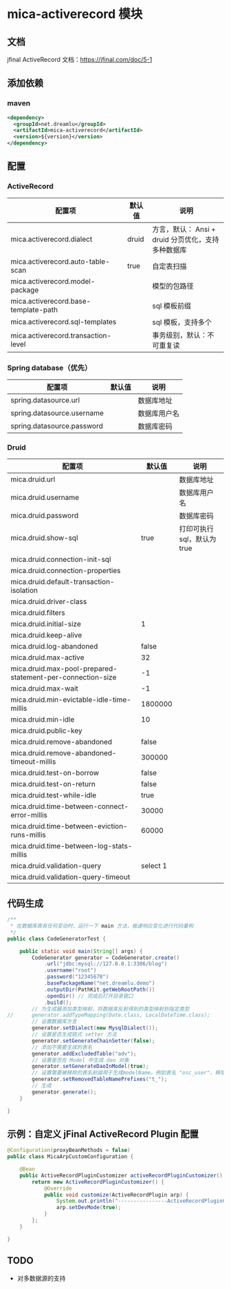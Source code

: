 # mica-activerecord 模块

## 文档
jfinal ActiveRecord 文档：https://jfinal.com/doc/5-1

## 添加依赖
### maven
```xml
<dependency>
  <groupId>net.dreamlu</groupId>
  <artifactId>mica-activerecord</artifactId>
  <version>${version}</version>
</dependency>
```

## 配置
### ActiveRecord
| 配置项 | 默认值 | 说明 |
| ----- | ------ | ------ |
| mica.activerecord.dialect | druid | 方言，默认： Ansi + druid 分页优化，支持多种数据库 |
| mica.activerecord.auto-table-scan | true | 自定表扫描 |
| mica.activerecord.model-package |  | 模型的包路径 |
| mica.activerecord.base-template-path |  | sql 模板前缀 |
| mica.activerecord.sql-templates |  | sql 模板，支持多个 |
| mica.activerecord.transaction-level |  | 事务级别，默认：不可重复读 |

### Spring database（优先）
| 配置项 | 默认值 | 说明 |
| ----- | ------ | ------ |
| spring.datasource.url |  | 数据库地址 |
| spring.datasource.username |  | 数据库用户名 |
| spring.datasource.password |  | 数据库密码 |

### Druid
| 配置项 | 默认值 | 说明 |
| ----- | ------ | ------ |
| mica.druid.url |  | 数据库地址 |
| mica.druid.username |  | 数据库用户名 |
| mica.druid.password |  | 数据库密码 |
| mica.druid.show-sql | true | 打印可执行 sql，默认为 true |
| mica.druid.connection-init-sql |  |  |
| mica.druid.connection-properties |  |  |
| mica.druid.default-transaction-isolation |  |  |
| mica.druid.driver-class |  |  |
| mica.druid.filters |  |  |
| mica.druid.initial-size | 1 |  |
| mica.druid.keep-alive |  |  |
| mica.druid.log-abandoned | false |  |
| mica.druid.max-active | 32 |  |
| mica.druid.max-pool-prepared-statement-per-connection-size | -1 |  |
| mica.druid.max-wait | -1 |  |
| mica.druid.min-evictable-idle-time-millis | 1800000 |  |
| mica.druid.min-idle | 10 |  |
| mica.druid.public-key |  |  |
| mica.druid.remove-abandoned | false |  |
| mica.druid.remove-abandoned-timeout-millis | 300000 |  |
| mica.druid.test-on-borrow | false |  |
| mica.druid.test-on-return | false |  |
| mica.druid.test-while-idle | true |  |
| mica.druid.time-between-connect-error-millis | 30000 |  |
| mica.druid.time-between-eviction-runs-millis | 60000 |  |
| mica.druid.time-between-log-stats-millis |  |  |
| mica.druid.validation-query | select 1 |  |
| mica.druid.validation-query-timeout |  |  |

## 代码生成
```java
/**
 * 在数据库表有任何变动时，运行一下 main 方法，极速响应变化进行代码重构
 */
public class CodeGeneratorTest {

	public static void main(String[] args) {
		CodeGenerator generator = CodeGenerator.create()
			.url("jdbc:mysql://127.0.0.1:3306/blog")
			.username("root")
			.password("12345678")
			.basePackageName("net.dreamlu.demo")
			.outputDir(PathKit.getWebRootPath())
			.openDir() // 完成后打开目录窗口
			.build();
		// 为生成器添加类型映射，将数据库反射得到的类型映射到指定类型
//		generator.addTypeMapping(Date.class, LocalDateTime.class);
		// 设置数据库方言
		generator.setDialect(new MysqlDialect());
		// 设置是否生成链式 setter 方法
		generator.setGenerateChainSetter(false);
		// 添加不需要生成的表名
		generator.addExcludedTable("adv");
		// 设置是否在 Model 中生成 dao 对象
		generator.setGenerateDaoInModel(true);
		// 设置需要被移除的表名前缀用于生成modelName。例如表名 "osc_user"，移除前缀 "osc_"后生成的model名为 "User"而非 OscUser
		generator.setRemovedTableNamePrefixes("t_");
		// 生成
		generator.generate();
	}

}
```

## 示例：自定义 jFinal ActiveRecord Plugin 配置
```java
@Configuration(proxyBeanMethods = false)
public class MicaArpCustomConfiguration {

	@Bean
	public ActiveRecordPluginCustomizer activeRecordPluginCustomizer() {
		return new ActiveRecordPluginCustomizer() {
			@Override
			public void customize(ActiveRecordPlugin arp) {
				System.out.println("----------------ActiveRecordPluginCustomizer-----------------");
				arp.setDevMode(true);
			}
		};
	}

}
```

## TODO 
- 对多数据源的支持